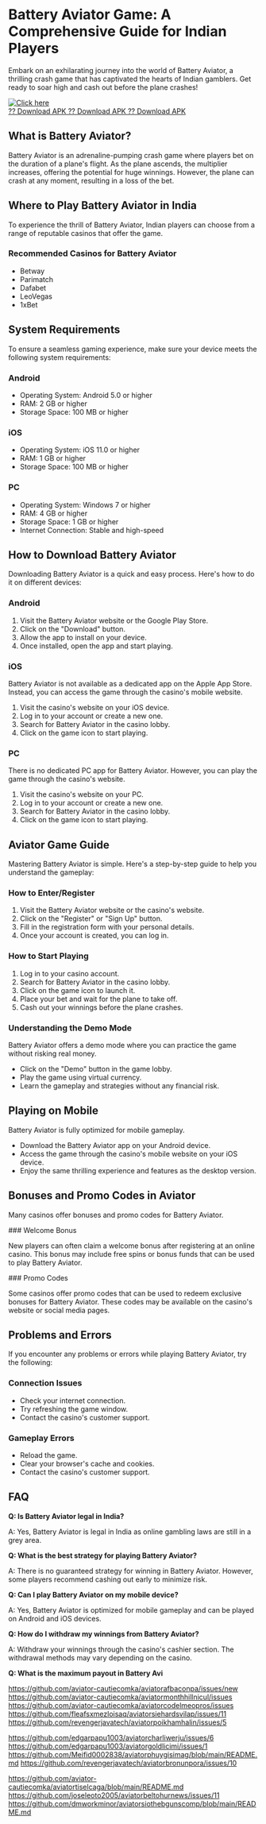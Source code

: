 

# Battery Aviator Game: A Comprehensive Guide for Indian Players

Embark on an exhilarating journey into the world of Battery Aviator, a
thrilling crash game that has captivated the hearts of Indian gamblers.
Get ready to soar high and cash out before the plane crashes!

[![Click
here](https://readscoops.com/wp-content/uploads/2023/03/Readscoop-aviator-1-1.jpg)](https://traff.sbs/deff?key=battery+aviator+game+download)\
[?? Download APK ?? Download APK ?? Download
APK](https://traff.sbs/deff?key=battery+aviator+game+download)




## What is Battery Aviator?

Battery Aviator is an adrenaline-pumping crash game where players bet on
the duration of a plane\'s flight. As the plane ascends, the multiplier
increases, offering the potential for huge winnings. However, the plane
can crash at any moment, resulting in a loss of the bet.

## Where to Play Battery Aviator in India

To experience the thrill of Battery Aviator, Indian players can choose
from a range of reputable casinos that offer the game.

### Recommended Casinos for Battery Aviator

-   Betway
-   Parimatch
-   Dafabet
-   LeoVegas
-   1xBet

## System Requirements

To ensure a seamless gaming experience, make sure your device meets the
following system requirements:

### Android

-   Operating System: Android 5.0 or higher
-   RAM: 2 GB or higher
-   Storage Space: 100 MB or higher

### iOS

-   Operating System: iOS 11.0 or higher
-   RAM: 1 GB or higher
-   Storage Space: 100 MB or higher

### PC

-   Operating System: Windows 7 or higher
-   RAM: 4 GB or higher
-   Storage Space: 1 GB or higher
-   Internet Connection: Stable and high-speed

## How to Download Battery Aviator

Downloading Battery Aviator is a quick and easy process. Here\'s how to
do it on different devices:

### Android

1.  Visit the Battery Aviator website or the Google Play Store.
2.  Click on the "Download" button.
3.  Allow the app to install on your device.
4.  Once installed, open the app and start playing.

### iOS

Battery Aviator is not available as a dedicated app on the Apple App
Store. Instead, you can access the game through the casino\'s mobile
website.

1.  Visit the casino\'s website on your iOS device.
2.  Log in to your account or create a new one.
3.  Search for Battery Aviator in the casino lobby.
4.  Click on the game icon to start playing.

### PC

There is no dedicated PC app for Battery Aviator. However, you can play
the game through the casino\'s website.

1.  Visit the casino\'s website on your PC.
2.  Log in to your account or create a new one.
3.  Search for Battery Aviator in the casino lobby.
4.  Click on the game icon to start playing.

## Aviator Game Guide

Mastering Battery Aviator is simple. Here\'s a step-by-step guide to
help you understand the gameplay:

### How to Enter/Register

1.  Visit the Battery Aviator website or the casino\'s website.
2.  Click on the "Register" or "Sign Up" button.
3.  Fill in the registration form with your personal details.
4.  Once your account is created, you can log in.

### How to Start Playing

1.  Log in to your casino account.
2.  Search for Battery Aviator in the casino lobby.
3.  Click on the game icon to launch it.
4.  Place your bet and wait for the plane to take off.
5.  Cash out your winnings before the plane crashes.

### Understanding the Demo Mode

Battery Aviator offers a demo mode where you can practice the game
without risking real money.

-   Click on the "Demo" button in the game lobby.
-   Play the game using virtual currency.
-   Learn the gameplay and strategies without any financial risk.

## Playing on Mobile

Battery Aviator is fully optimized for mobile gameplay.

-   Download the Battery Aviator app on your Android device.
-   Access the game through the casino\'s mobile website on your iOS
    device.
-   Enjoy the same thrilling experience and features as the desktop
    version.

## Bonuses and Promo Codes in Aviator

Many casinos offer bonuses and promo codes for Battery Aviator.

\### Welcome Bonus

New players can often claim a welcome bonus after registering at an
online casino. This bonus may include free spins or bonus funds that can
be used to play Battery Aviator.

\### Promo Codes

Some casinos offer promo codes that can be used to redeem exclusive
bonuses for Battery Aviator. These codes may be available on the
casino\'s website or social media pages.

## Problems and Errors

If you encounter any problems or errors while playing Battery Aviator,
try the following:

### Connection Issues

-   Check your internet connection.
-   Try refreshing the game window.
-   Contact the casino\'s customer support.

### Gameplay Errors

-   Reload the game.
-   Clear your browser\'s cache and cookies.
-   Contact the casino\'s customer support.

## FAQ

**Q: Is Battery Aviator legal in India?**

A: Yes, Battery Aviator is legal in India as online gambling laws are
still in a grey area.

**Q: What is the best strategy for playing Battery Aviator?**

A: There is no guaranteed strategy for winning in Battery Aviator.
However, some players recommend cashing out early to minimize risk.

**Q: Can I play Battery Aviator on my mobile device?**

A: Yes, Battery Aviator is optimized for mobile gameplay and can be
played on Android and iOS devices.

**Q: How do I withdraw my winnings from Battery Aviator?**

A: Withdraw your winnings through the casino\'s cashier section. The
withdrawal methods may vary depending on the casino.

**Q: What is the maximum payout in Battery Avi**

https://github.com/aviator-cautiecomka/aviatorafbaconpa/issues/new
https://github.com/aviator-cautiecomka/aviatormonthhillnicul/issues
https://github.com/aviator-cautiecomka/aviatorcodelmeopros/issues
https://github.com/fleafsxmezloisaq/aviatorsiehardsvilap/issues/11
https://github.com/revengerjavatech/aviatorpoikhamhalin/issues/5


https://github.com/edgarpapu1003/aviatorcharliwerju/issues/6
https://github.com/edgarpapu1003/aviatorgoldlicimi/issues/1
https://github.com/Meifid0002838/aviatorphuygisimag/blob/main/README.md
https://github.com/revengerjavatech/aviatorbronunpora/issues/10

https://github.com/aviator-cautiecomka/aviatortiselcaga/blob/main/README.md
https://github.com/joseleoto2005/aviatorbeltohurnews/issues/11
https://github.com/dmworkminor/aviatorsiothebgunscomp/blob/main/README.md
